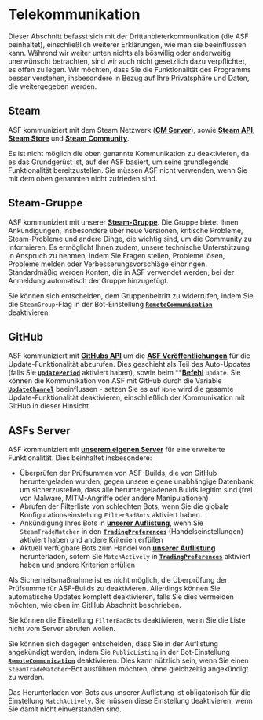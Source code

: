 # Telekommunikation

Dieser Abschnitt befasst sich mit der Drittanbieterkommunikation (die ASF beinhaltet), einschließlich weiterer Erklärungen, wie man sie beeinflussen kann. Während wir weiter unten nichts als böswillig oder anderweitig unerwünscht betrachten, sind wir auch nicht gesetzlich dazu verpflichtet, es offen zu legen. Wir möchten, dass Sie die Funktionalität des Programms besser verstehen, insbesondere in Bezug auf Ihre Privatsphäre und Daten, die weitergegeben werden.

## Steam

ASF kommuniziert mit dem Steam Netzwerk (**[CM Server](https://api.steampowered.com/ISteamDirectory/GetCMList/v1?cellid=0)**), sowie **[Steam API](https://steamcommunity.com/dev)**, **[Steam Store](https://store.steampowered.com)** und **[Steam Community](https://steamcommunity.com)**.

Es ist nicht möglich die oben genannte Kommunikation zu deaktivieren, da es das Grundgerüst ist, auf der ASF basiert, um seine grundlegende Funktionalität bereitzustellen. Sie müssen ASF nicht verwenden, wenn Sie mit dem oben genannten nicht zufrieden sind.

## Steam-Gruppe

ASF kommuniziert mit unserer **[Steam-Gruppe](https://steamcommunity.com/groups/archiasf)**. Die Gruppe bietet Ihnen Ankündigungen, insbesondere über neue Versionen, kritische Probleme, Steam-Probleme und andere Dinge, die wichtig sind, um die Community zu informieren. Es ermöglicht Ihnen zudem, unsere technische Unterstützung in Anspruch zu nehmen, indem Sie Fragen stellen, Probleme lösen, Probleme melden oder Verbesserungsvorschläge einbringen. Standardmäßig werden Konten, die in ASF verwendet werden, bei der Anmeldung automatisch der Gruppe hinzugefügt.

Sie können sich entscheiden, dem Gruppenbeitritt zu widerrufen, indem Sie die `SteamGroup`-Flag in der Bot-Einstellung **[`RemoteCommunication`](https://github.com/JustArchiNET/ArchiSteamFarm/wiki/Configuration-de-DE#remotecommunication)** deaktivieren.

## GitHub

ASF kommuniziert mit **[GitHubs API](https://api.github.com)** um die **[ASF Veröffentlichungen](https://github.com/JustArchiNET/ArchiSteamFarm/releases)** für die Update-Funktionalität abzurufen. Dies geschieht als Teil des Auto-Updates (falls Sie **[`UpdatePeriod`](https://github.com/JustArchiNET/ArchiSteamFarm/wiki/Configuration-de-DE#updateperiod)** aktiviert haben), sowie beim ****[Befehl](https://github.com/JustArchiNET/ArchiSteamFarm/wiki/Commands-de-DE)** `update`. Sie können die Kommunikation von ASF mit GitHub durch die Variable **[`UpdateChannel`](https://github.com/JustArchiNET/ArchiSteamFarm/wiki/Configuration#updatechannel)** beeinflussen - setzen Sie es auf `None` wird die gesamte Update-Funktionalität deaktivieren, einschließlich der Kommunikation mit GitHub in dieser Hinsicht.</p>

## ASFs Server

ASF kommuniziert mit **[unserem eigenen Server](https://asf.justarchi.net)** für eine erweiterte Funktionalität. Dies beinhaltet insbesondere:
- Überprüfen der Prüfsummen von ASF-Builds, die von GitHub heruntergeladen wurden, gegen unsere eigene unabhängige Datenbank, um sicherzustellen, dass alle heruntergeladenen Builds legitim sind (frei von Malware, MITM-Angriffe oder andere Manipulationen)
- Abrufen der Filterliste von schlechten Bots, wenn Sie die globale Konfigurationseinstellung `FilterBadBots` aktiviert haben.
- Ankündigung Ihres Bots in **[unserer Auflistung](https://asf.justarchi.net/STM)**, wenn Sie `SteamTradeMatcher` in den **[`TradingPreferences`](https://github.com/JustArchiNET/ArchiSteamFarm/wiki/Configuration-de-DE#tradingpreferences)** (Handelseinstellungen) aktiviert haben und andere Kriterien erfüllen
- Aktuell verfügbare Bots zum Handel von **[unserer Auflistung](https://asf.justarchi.net/STM)** herunterladen, sofern Sie `MatchActively` in **[`TradingPreferences`](https://github.com/JustArchiNET/ArchiSteamFarm/wiki/Configuration-de-DE#tradingpreferences)** aktiviert haben und andere Kriterien erfüllen

Als Sicherheitsmaßnahme ist es nicht möglich, die Überprüfung der Prüfsumme für ASF-Builds zu deaktivieren. Allerdings können Sie automatische Updates komplett deaktivieren, falls Sie dies vermeiden möchten, wie oben im GitHub Abschnitt beschrieben.

Sie können die Einstellung `FilterBadBots` deaktivieren, wenn Sie die Liste nicht vom Server abrufen wollen.

Sie können sich dagegen entscheiden, dass Sie in der Auflistung angekündigt werden, indem Sie `PublicListing` in der Bot-Einstellung **[`RemoteCommunication`](https://github.com/JustArchiNET/ArchiSteamFarm/wiki/Configuration-de-DE#remotecommunication)** deaktivieren. Dies kann nützlich sein, wenn Sie einen `SteamTradeMatcher`-Bot ausführen möchten, ohne gleichzeitig angekündigt zu werden.

Das Herunterladen von Bots aus unserer Auflistung ist obligatorisch für die Einstellung `MatchActively`. Sie müssen diese Einstellung deaktivieren, wenn Sie damit nicht einverstanden sind.